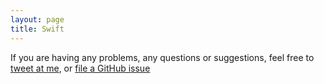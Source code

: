 ```yaml
---
layout: page
title: Swift
---
```


If you are having any problems, any questions or suggestions, feel free to [tweet at me](https://twitter.com/intent/tweet?text=%40bhakes), or [file a GitHub issue](https://github.com/lenpaul/lagrange/issues/new)
